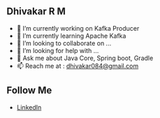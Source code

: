 ## Dhivakar R M

- 🔭 I’m currently working on Kafka Producer
- 🌱 I’m currently learning Apache Kafka
- 👯 I’m looking to collaborate on ...
- 🤔 I’m looking for help with ...
- 💬 Ask me about Java Core, Spring boot, Gradle
- 📫 Reach me at : dhivakar084@gmail.com

## Follow Me
* [LinkedIn](https://www.linkedin.com/in/dhivakar-r-m/)
